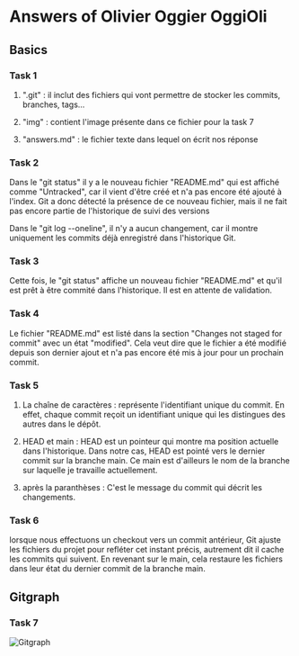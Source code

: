 # Answers of Olivier Oggier OggiOli

## Basics

### Task 1

1) ".git" : il inclut des fichiers qui vont permettre de stocker les commits, branches, tags...

2) "img" : contient l'image présente dans ce fichier pour la task 7

3) "answers.md" : le fichier texte dans lequel on écrit nos réponse

### Task 2

Dans le "git status" il y a le nouveau fichier "README.md" qui est affiché comme "Untracked", car il vient d'être créé et n'a pas encore été ajouté à l'index. Git a donc détecté la présence de ce nouveau fichier, mais il ne fait pas encore partie de l'historique de suivi des versions

Dans le "git log --oneline", il n'y a aucun changement, car il montre uniquement les commits déjà enregistré dans l'historique Git. 

### Task 3

Cette fois, le "git status" affiche un nouveau fichier "README.md" et qu'il est prêt à être commité dans l'historique. Il est en attente de validation.

### Task 4

Le fichier "README.md" est listé dans la section "Changes not staged for commit" avec un état "modified". Cela veut dire que le fichier a été modifié depuis son dernier ajout et n'a pas encore été mis à jour pour un prochain commit.

### Task 5

1. La chaîne de caractères : représente l'identifiant unique du commit. En effet, chaque commit reçoit un identifiant unique qui les distingues des autres dans le dépôt.

2. HEAD et main : HEAD est un pointeur qui montre ma position actuelle dans l'historique. Dans notre cas, HEAD est pointé vers le dernier commit sur la branche main. Ce main est d'ailleurs le nom de la branche sur laquelle je travaille actuellement. 

3. après la paranthèses : C'est le message du commit qui décrit les changements. 

### Task 6

lorsque nous effectuons un checkout vers un commit antérieur, Git ajuste les fichiers du projet pour refléter cet instant précis, autrement dit il cache les commits qui suivent. En revenant sur le main, cela restaure les fichiers dans leur état du dernier commit de la branche main.

## Gitgraph

### Task 7

![Gitgraph](img/gitgraph.svg)